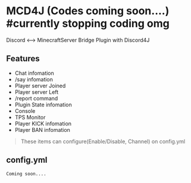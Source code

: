 # MCD4J (Codes coming soon....) #currently stopping coding omg
Discord &lt;--> MinecraftServer Bridge Plugin with Discord4J
## Features
 - Chat infomation
 - /say infomation
 - Player server Joined
 - Player server Left
 - /report command
 - Plugin State infomation
 - Console
 - TPS Monitor
 - Player KICK infomation
 - Player BAN infomation

> These items can configure(Enable/Disable, Channel) on config.yml
## config.yml

    Coming soon....
